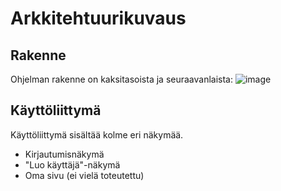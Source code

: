 # Arkkitehtuurikuvaus
## Rakenne
Ohjelman rakenne on kaksitasoista ja seuraavanlaista:
![image](https://user-images.githubusercontent.com/62245568/115446742-509c3600-a220-11eb-9fdd-28c6164de68e.png)
## Käyttöliittymä
Käyttöliittymä sisältää kolme eri näkymää.
* Kirjautumisnäkymä
* "Luo käyttäjä"-näkymä
* Oma sivu (ei vielä toteutettu)
